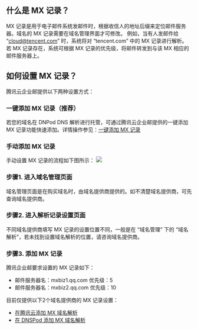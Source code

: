 
## 什么是 MX 记录？
MX 记录是用于电子邮件系统发邮件时，根据收信人的地址后缀来定位邮件服务器。域名的 MX 记录需要在域名管理界面才可修改。
例如，当有人发邮件给 “cloud@tencent.com” 时，系统将对 “tencent.com” 中的 MX 记录进行解析。若 MX 记录存在，系统可根据 MX 记录的优先级，将邮件转发到与该 MX 相应的邮件服务器上。

## 如何设置 MX 记录？
腾讯云企业邮提供以下两种设置方式：

### 一键添加 MX 记录（推荐）

若您的域名在 DNPod DNS 解析进行托管，可通过腾讯云企业邮提供的一键添加 MX 记录功能快速添加。详情操作参见：[一键添加 MX 记录](链接)

### 手动添加 MX 记录

手动设置 MX 记录的流程如下图所示：
![](https://main.qcloudimg.com/raw/5f2464f543e2c7cd962d625824404761.png)
### 步骤1. 进入域名管理页面
域名管理页面是在购买域名时，由域名提供商提供的。如不清楚域名提供商，可先查询域名提供商。
### 步骤2. 进入解析记录设置页面
不同域名提供商填写 MX 记录的设置位置不同，一般是在 “域名管理” 下的 “域名解析”，若未找到设置域名解析的位置，请咨询域名提供商。
### 步骤3. 添加 MX 记录
腾讯企业邮要求设置的 MX 记录如下：
 - 邮件服务器名：mxbiz1.qq.com 优先级：5
 - 邮件服务器名：mxbiz2.qq.com 优先级：10

目前仅提供以下2个域名提供商的 MX 记录设置：
- [在腾讯云添加 MX 域名解析](https://cloud.tencent.com/document/product/613/46023)
- [在 DNSPod 添加 MX 域名解析](https://cloud.tencent.com/document/product/613/46024)
